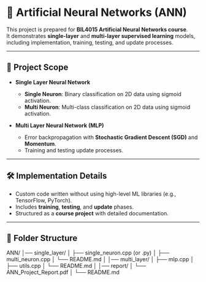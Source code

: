# 🧠 Artificial Neural Networks (ANN)

This project is prepared for **BIL4015 Artificial Neural Networks course**.  
It demonstrates **single-layer** and **multi-layer supervised learning** models, including implementation, training, testing, and update processes.  

---

## 📌 Project Scope
- **Single Layer Neural Network**
  - **Single Neuron**: Binary classification on 2D data using sigmoid activation.  
  - **Multi Neuron**: Multi-class classification on 2D data using sigmoid activation.  

- **Multi Layer Neural Network (MLP)**
  - Error backpropagation with **Stochastic Gradient Descent (SGD)** and **Momentum**.  
  - Training and testing update processes.  

---

## 🛠️ Implementation Details
- Custom code written without using high-level ML libraries (e.g., TensorFlow, PyTorch).  
- Includes **training**, **testing**, and **update** phases.  
- Structured as a **course project** with detailed documentation.  

---

## 📂 **Folder Structure**
ANN/
│── single_layer/
│   ├── single_neuron.cpp (or .py)
│   ├── multi_neuron.cpp
│   └── README.md
│
│── multi_layer/
│   ├── mlp.cpp
│   ├── utils.cpp
│   └── README.md
│
│── report/
│   └── ANN_Project_Report.pdf
│
└── README.md

